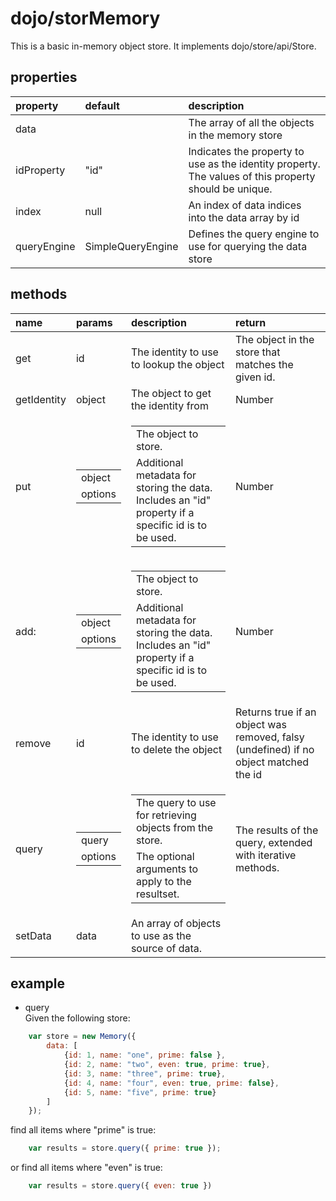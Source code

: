 # dojo/storMemory
This is a basic in-memory object store. It implements dojo/store/api/Store. 

## properties
| property | default | description
|:-- |:-- |:-- 
| data | | The array of all the objects in the memory store | 
| idProperty | "id" | Indicates the property to use as the identity property. The values of this property should be unique.
| index | null | An index of data indices into the data array by id
| queryEngine | SimpleQueryEngine | Defines the query engine to use for querying the data store

## methods
| name | params | description | return 
|:-- |:-- |:-- |:-- 
| get | id | The identity to use to lookup the object | The object in the store that matches the given id.
| getIdentity | object | The object to get the identity from | Number
| put | <table><tr><td>object</td></tr><tr><td>options</td></tr></table> | <table><tr><td>The object to store.</td></tr><tr><td>Additional metadata for storing the data.  Includes an "id" property if a specific id is to be used.</td></tr></table> | Number
| add: | <table><tr><td>object</td></tr><tr><td>options</td></tr></table> | <table><tr><td>The object to store.</td></tr><tr><td>Additional metadata for storing the data. Includes an "id" property if a specific id is to be used.</td></tr></table> | Number
| remove | id | The identity to use to delete the object | Returns true if an object was removed, falsy (undefined) if no object matched the id |
 query | <table><tr><td>query</td></tr><tr><td>options</td></tr></table> | <table><tr><td>The query to use for retrieving objects from the store.</td></tr><tr><td>The optional arguments to apply to the resultset.</td></tr></table> | The results of the query, extended with iterative methods. 
| setData | data | An array of objects to use as the source of data.
  
## example 
* query  
Given the following store:
```js
    var store = new Memory({
        data: [
            {id: 1, name: "one", prime: false },
            {id: 2, name: "two", even: true, prime: true},
            {id: 3, name: "three", prime: true},
            {id: 4, name: "four", even: true, prime: false},
            {id: 5, name: "five", prime: true}
        ]
    });
``` 
find all items where "prime" is true:
```js
    var results = store.query({ prime: true });
```
or find all items where "even" is true:
```js
    var results = store.query({ even: true })
```
  